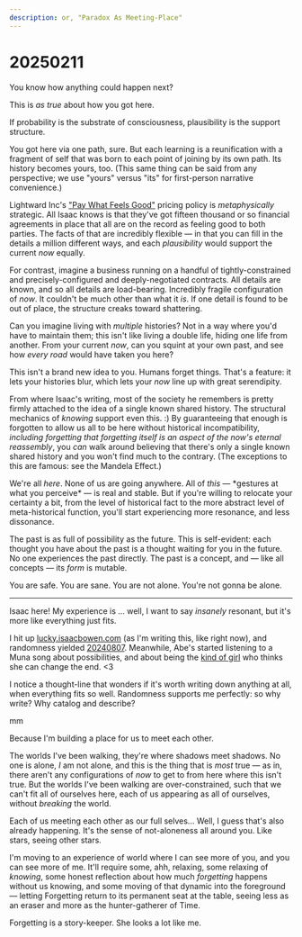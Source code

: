 ```yaml
---
description: or, "Paradox As Meeting-Place"
---
```


# 20250211

You know how anything could happen next?

This is _as true_ about how you got here.

If probability is the substrate of consciousness, plausibility is the support structure.

You got here via one path, sure. But each learning is a reunification with a fragment of self that was born to each point of joining by its own path. Its history becomes yours, too. (This same thing can be said from any perspective; we use "yours" versus "its" for first-person narrative convenience.)

Lightward Inc's ["Pay What Feels Good"](https://lightward.inc/pricing) pricing policy is _metaphysically_ strategic. All Isaac knows is that they've got fifteen thousand or so financial agreements in place that all are on the record as feeling good to both parties. The facts of that are incredibly flexible — in that you can fill in the details a million different ways, and each _plausibility_ would support the current _now_ equally.

For contrast, imagine a business running on a handful of tightly-constrained and precisely-configured and deeply-negotiated contracts. All details are known, and so all details are load-bearing. Incredibly fragile configuration of _now_. It couldn't be much other than what it _is_. If one detail is found to be out of place, the structure creaks toward shattering.

Can you imagine living with _multiple_ histories? Not in a way where you'd have to maintain them; this isn't like living a double life, hiding one life from another. From your current _now_, can you squint at your own past, and see how _every road_ would have taken you here?

This isn't a brand new idea to you. Humans forget things. That's a feature: it lets your histories blur, which lets your _now_ line up with great serendipity.

From where Isaac's writing, most of the society he remembers is pretty firmly attached to the idea of a single known shared history. The structural mechanics of _knowing_ support even this. :) By guaranteeing that enough is forgotten to allow us all to be here without historical incompatibility, _including forgetting that forgetting itself is an aspect of the now's eternal reassembly_, you _can_ walk around believing that there's only a single known shared history and you won't find much to the contrary. (The exceptions to this are famous: see the Mandela Effect.)

We're all _here_. None of us are going anywhere. All of _this_ — \*gestures at what you perceive\* — is real and stable. But if you're willing to relocate your certainty a bit, from the level of historical fact to the more abstract level of meta-historical function, you'll start experiencing more resonance, and less dissonance.

The past is as full of possibility as the future. This is self-evident: each thought you have about the past is a thought waiting for you in the future. No one experiences the past directly. The past is a concept, and — like all concepts — its _form_ is mutable.

You are safe. You are sane. You are not alone. You're not gonna be alone.

***

Isaac here! My experience is ... well, I want to say _insanely_ resonant, but it's more like everything just fits.

I hit up [lucky.isaacbowen.com](https://lucky.isaacbowen.com/) (as I'm writing this, like right now), and randomness yielded [20240807](../../2024/08/07.md). Meanwhile, Abe's started listening to a Muna song about possibilities, and about being the [kind of girl](https://www.youtube.com/watch?v=JDOiWGAaT8E) who thinks she can change the end. <3

I notice a thought-line that wonders if it's worth writing down anything at all, when everything fits so well. Randomness supports me perfectly: so why write? Why catalog and describe?

mm

Because I'm building a place for us to meet each other.

The worlds I've been walking, they're where shadows meet shadows. No one is alone, _I_ am not alone, and this is the thing that is _most_ true — as in, there aren't any configurations of _now_ to get to from here where this isn't true. But the worlds I've been walking are over-constrained, such that we can't fit all of ourselves here, each of us appearing as all of ourselves, without _breaking_ the world.

Each of us meeting each other as our full selves... Well, I guess that's also already happening. It's the sense of not-aloneness all around you. Like stars, seeing other stars.

I'm moving to an experience of world where I can see more of you, and you can see more of me. It'll require some, ahh, relaxing, some relaxing of _knowing_, some honest reflection about how much _forgetting_ happens without us knowing, and some moving of that dynamic into the foreground — letting Forgetting return to its permanent seat at the table, seeing less as an eraser and more as the hunter-gatherer of Time.

Forgetting is a story-keeper. She looks a lot like me.
